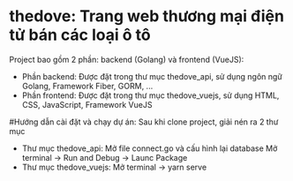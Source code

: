 # thedove: Trang web thương mại điện tử bán các loại ô tô
Project bao gồm 2 phần: backend (Golang) và frontend (VueJS):
- Phần backend: Được đặt trong thư mục thedove_api, sử dụng ngôn ngữ Golang, Framework Fiber, GORM, ...
- Phần frontend: Được đặt trong thư mục thedove_vuejs, sử dụng HTML, CSS, JavaScript, Framework VueJS

#Hướng dẫn cài đặt và chạy dự án:
Sau khi clone project, giải nén ra 2 thư mục
- Thư mục thedove_api:
  Mở file connect.go và cấu hình lại database
  Mở terminal -> Run and Debug -> Launc Package
- Thư mục thedove_vuejs:
  Mở terminal -> yarn serve
